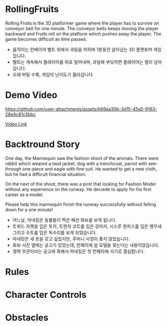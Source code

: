# RollingFruits
Rolling Fruits is the 3D platformer game where the player has to survive on conveyor belt for one minute.
The conveyor belts keeps moving the player backward and Fruits roll on the platform which pushes away the player.
The game becomes difficult as time passes.

- 움직이는 컨베이어 벨트 위에서 과일을 피하며 1분동안 살아남는 3D 플랫포머 게임입니다.
- 벨트는 계속해서 플레이어를 뒤로 밀어내며, 과일에 부딪히면 플레이어는 멀리 날아갑니다.
- 오래 버틸 수록, 게임의 난이도가 올라갑니다.

# Demo Video

https://github.com/user-attachments/assets/b69aa30b-3d15-45a5-9163-28e9c81c5bbc

[Video Link](https://youtu.be/eIDyDBptTEA?si=OV7CP1JOMD-wfgIz)

# Backtround Story
One day, the Mannequin saw the fashion shoot of the animals. 
There were rabbit which weared a twid jacket, dog with a trenchcoat, parrot with see-through one-piece and eagle with fine suit.
He wanted to get a new cloth, but he had a difficult financial situation.

On the next of the shoot, there was a post that looking for Fashion Model without any experience on the runway. He deciede to apply for his first career as a model.

Please help this mannequin finish the runway successfully without felling down for a one minute!

- 어느날, 마네킹은 동물들이 찍은 패션 화보를 보게 됩니다.
- 트위드 자켓을 입은 토끼, 트렌치 코트를 입은 강아지, 시스루 원피스를 입은 앵무새 그리고 수트를 입은 독수리를 보게 되었습니다.
- 마네킹은 새 옷을 갖고 싶었지만, 주머니 사정이 좋지 않았습니다.
- 화보 사진 옆에는 공고가 있었는데, 런웨이에 설 모델을 찾는다는 내용이었습니다.
- 경력 무관이라는 공고에 혹해서 마네킹은 첫 런웨이에 서기로 결심합니다.

  
# Rules

# Character Controls

# Obstacles


